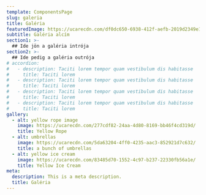 ```yaml
---
template: ComponentsPage
slug: galeria
title: Galéria
featuredImage: https://ucarecdn.com/df0dc650-6938-412f-aefb-2019d2349e13/
subtitle: Galéria alcím
section1: >-
  ## Ide jön a galéria intrója
section2: >-
  ## Ide pedig a galéria outrója
# accordion:
#   - description: Taciti lorem tempor quam vestibulum dis habitasse
#     title: Taciti lorem
#   - description: Taciti lorem tempor quam vestibulum dis habitasse
#     title: Taciti lorem
#   - description: Taciti lorem tempor quam vestibulum dis habitasse
#     title: Taciti lorem
#   - description: Taciti lorem tempor quam vestibulum dis habitasse
#     title: Taciti lorem
gallery:
  - alt: yellow rope image
    image: https://ucarecdn.com/277cdf82-24aa-4d80-8169-bb46f4cd319d/
    title: Yellow Rope
  - alt: umbrellas
    image: https://ucarecdn.com/5da63204-4ff0-4235-aac3-852921d7c632/
    title: a bunch of umbrellas
  - alt: yellow ice cream
    image: https://ucarecdn.com/83485d70-1552-4c97-b237-22330fb56a1e/
    title: Yellow Ice Cream
meta:
  description: This is a meta description.
  title: Galéria
---
```

